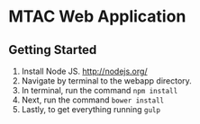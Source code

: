 MTAC Web Application
====================

Getting Started
--------------------
1. Install Node JS. http://nodejs.org/
2. Navigate by terminal to the webapp directory.
3. In terminal, run the command ```npm install```
4. Next, run the command ```bower install```
5. Lastly, to get everything running ```gulp```